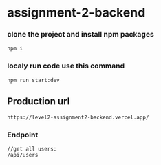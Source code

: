 # assignment-2-backend

### clone the project and install npm packages
```
npm i
````

### localy run code use this command
```npm run start:dev ```

## Production url
```
https://level2-assignment2-backend.vercel.app/
```

### Endpoint
```
//get all users:
/api/users
```
